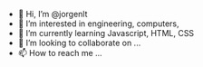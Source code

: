 - 👋 Hi, I’m @jorgenlt
- 👀 I’m interested in engineering, computers,
- 🌱 I’m currently learning Javascript, HTML, CSS
- 💞️ I’m looking to collaborate on ...
- 📫 How to reach me ...

<!---
jorgenlt/jorgenlt is a ✨ special ✨ repository because its `README.md` (this file) appears on your GitHub profile.
You can click the Preview link to take a look at your changes.
--->
